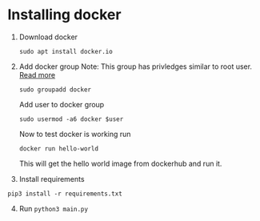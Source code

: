 
# Installing docker
 1. Download docker
    ```
    sudo apt install docker.io
    ```

 2. Add docker group
    Note: This group has privledges similar to root user. [Read more](https://docs.docker.com/engine/security/#docker-daemon-attack-surface)
    ```
    sudo groupadd docker
    ```
    Add user to docker group
    ```
    sudo usermod -a6 docker $user
    ```

    Now to test docker is working run 
    ```
    docker run hello-world
    ```
    This will get the hello world image from dockerhub and run it.
 3. Install requirements
 ```
 pip3 install -r requirements.txt
 ```
 4. Run `python3 main.py`
